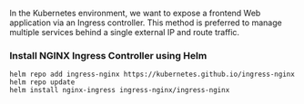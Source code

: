 In the Kubernetes environment, we want to expose a frontend Web application via an Ingress controller. This method is preferred to manage multiple services behind a single external IP and route traffic.

### Install NGINX Ingress Controller using Helm

```
helm repo add ingress-nginx https://kubernetes.github.io/ingress-nginx
helm repo update
helm install nginx-ingress ingress-nginx/ingress-nginx
```